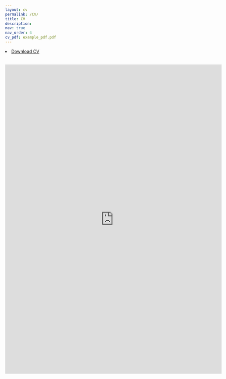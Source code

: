 ```yaml
---
layout: cv
permalink: /CV/
title: CV
description: 
nav: true
nav_order: 4
cv_pdf: example_pdf.pdf
---
```



<li><a href="/assets/pdf/CV_Alexandre_Wadoux.pdf">Download CV</a></li>
<br>
<br>
<embed src="https://AlexandreWadoux.github.io/CV_Alexandre_Wadoux.pdf" type="application/pdf" width="700" height="1000"/>
